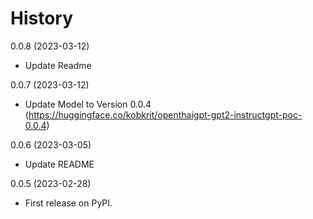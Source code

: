 # History

0.0.8 (2023-03-12)

* Update Readme

0.0.7 (2023-03-12)

* Update Model to Version 0.0.4 (https://huggingface.co/kobkrit/openthaigpt-gpt2-instructgpt-poc-0.0.4)

0.0.6 (2023-03-05)

* Update README

0.0.5 (2023-02-28)

* First release on PyPI.
